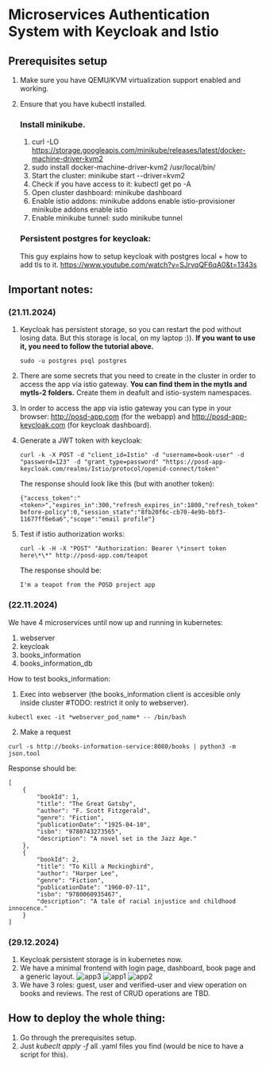 #  Microservices Authentication System with Keycloak and Istio

## Prerequisites setup

1. Make sure you have QEMU/KVM virtualization support enabled and working.
2. Ensure that you have kubectl installed.

   ### Install minikube.

   1. curl -LO https://storage.googleapis.com/minikube/releases/latest/docker-machine-driver-kvm2
   2. sudo install docker-machine-driver-kvm2 /usr/local/bin/
   3. Start the cluster: minikube start --driver=kvm2
   4. Check if you have access to it: kubectl get po -A
   5. Open cluster dashboard: minikube dashboard
   6. Enable istio addons: minikube addons enable istio-provisioner minikube addons enable istio
   7. Enable minikube tunnel: sudo minikube tunnel

   ### Persistent postgres for keycloak:

   This guy explains how to setup keycloak with postgres local + how to add tls to it.
   https://www.youtube.com/watch?v=SJrvqQF6qA0&t=1343s

## Important notes:

### (21.11.2024)

1. Keycloak has persistent storage, so you can restart the pod without losing data. But this storage is local, on my laptop :)).
   **If you want to use it, you need to follow the tutorial above.**
   ```
   sudo -u postgres psql postgres
   ```
2. There are some secrets that you need to create in the cluster in order to access the app via istio gateway.
   **You can find them in the mytls and mytls-2 folders.**
   Create them in deafult and istio-system namespaces.
3. In order to access the app via istio gateway you can type in your browser: http://posd-app.com (for the webapp) and http://posd-app-keycloak.com (for keycloak dashboard).
4. Generate a JWT token with keycloak:

   ```
   curl -k -X POST -d "client_id=Istio" -d "username=book-user" -d "password=123" -d "grant_type=password" "https://posd-app-keycloak.com/realms/Istio/protocol/openid-connect/token"
   ```

   The response should look like this (but with another token):

   ```
   {"access_token":"<token>","expires_in":300,"refresh_expires_in":1800,"refresh_token":"****","token_type":"Bearer","not-before-policy":0,"session_state":"8fb20f6c-cb70-4e9b-bbf3-11677ff6e6a6","scope":"email profile"}
   ```

5. Test if istio authorization works:

   ```
   curl -k -H -X "POST" "Authorization: Bearer \*insert token here\*\*" http://posd-app.com/teapot
   ```

   The response should be:

   ```
   I'm a teapot from the POSD project app
   ```

### (22.11.2024)

We have 4 microservices until now up and running in kubernetes:

1. webserver
2. keycloak
3. books_information
4. books_information_db

How to test books_information:

1. Exec into webserver (the books_information client is accesible only inside cluster #TODO: restrict it only to webserver).

```
kubectl exec -it *webserver_pod_name* -- /bin/bash
```

2. Make a request

```
curl -s http://books-information-service:8080/books | python3 -m json.tool
```

Response should be:

```
[
    {
        "bookId": 1,
        "title": "The Great Gatsby",
        "author": "F. Scott Fitzgerald",
        "genre": "Fiction",
        "publicationDate": "1925-04-10",
        "isbn": "9780743273565",
        "description": "A novel set in the Jazz Age."
    },
    {
        "bookId": 2,
        "title": "To Kill a Mockingbird",
        "author": "Harper Lee",
        "genre": "Fiction",
        "publicationDate": "1960-07-11",
        "isbn": "9780060935467",
        "description": "A tale of racial injustice and childhood innocence."
    }
]
```

### (29.12.2024)

1. Keycloak persistent storage is in kubernetes now.
2. We have a minimal frontend with login page, dashboard, book page and a generic layout.
   ![app3](https://github.com/user-attachments/assets/9f5864bb-0d44-40b5-8b5f-b54b49fd84e7)
   ![app1](https://github.com/user-attachments/assets/d53e6f6f-b043-46dc-b6c6-e3857127ad43)
   ![app2](https://github.com/user-attachments/assets/8753ade2-47c4-4f08-b519-93dfa90d6be1)
3. We have 3 roles: guest, user and verified-user and view operation on books and reviews. The rest of CRUD operations are TBD.

## How to deploy the whole thing:

1. Go through the prerequisites setup.
2. Just _kubeclt apply -f_ all .yaml files you find (would be nice to have a script for this).
